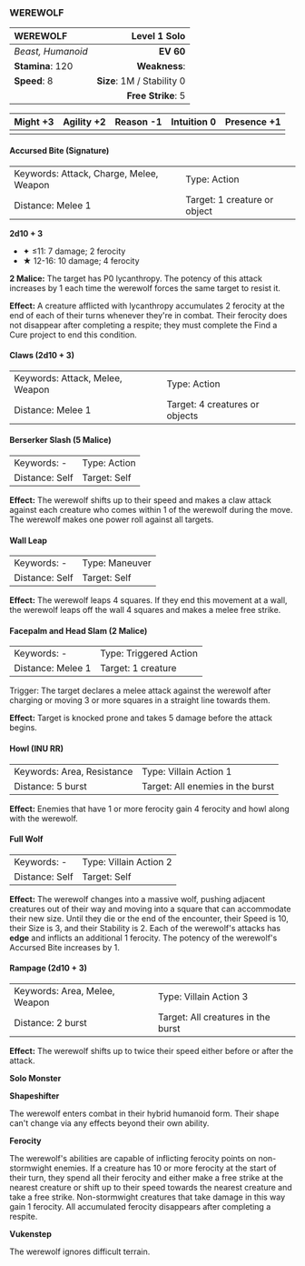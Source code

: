 ### WEREWOLF

| WEREWOLF          |           **Level 1 Solo** |
| :---------------- | -------------------------: |
| *Beast, Humanoid* |                  **EV 60** |
| **Stamina**: 120  |              **Weakness**: |
| **Speed**: 8      | **Size**: 1M / Stability 0 |
|                   |         **Free Strike**: 5 |

| **Might** +3 | **Agility** +2 | **Reason** -1 | **Intuition** 0 | **Presence** +1 |
| ------------ | -------------- | ------------- | --------------- | --------------- |
|              |                |               |                 |                 |

#### Accursed Bite (Signature)

|                                         |                              |
| :-------------------------------------- | :--------------------------- |
| Keywords: Attack, Charge, Melee, Weapon | Type: Action                 |
| Distance: Melee 1                       | Target: 1 creature or object |

**2d10 + 3**

- ✦ ≤11: 7 damage; 2 ferocity
- ★ 12-16: 10 damage; 4 ferocity

**2 Malice:** The target has P0 lycanthropy. The potency of this attack increases by 1 each time the werewolf forces the same target to resist it.

**Effect:** A creature afflicted with lycanthropy accumulates 2 ferocity at the end of each of their turns whenever they're in combat. Their ferocity does not disappear after completing a respite; they must complete the Find a Cure project to end this condition.

#### Claws (2d10 + 3)

|                                 |                                |
| :------------------------------ | :----------------------------- |
| Keywords: Attack, Melee, Weapon | Type: Action                   |
| Distance: Melee 1               | Target: 4 creatures or objects |

#### Berserker Slash (5 Malice)

|                |              |
| :------------- | :----------- |
| Keywords: -    | Type: Action |
| Distance: Self | Target: Self |

**Effect:** The werewolf shifts up to their speed and makes a claw attack against each creature who comes within 1 of the werewolf during the move. The werewolf makes one power roll against all targets.

#### Wall Leap

|                |                |
| :------------- | :------------- |
| Keywords: -    | Type: Maneuver |
| Distance: Self | Target: Self   |

**Effect:** The werewolf leaps 4 squares. If they end this movement at a wall, the werewolf leaps off the wall 4 squares and makes a melee free strike.

#### Facepalm and Head Slam (2 Malice)

|                   |                        |
| :---------------- | :--------------------- |
| Keywords: -       | Type: Triggered Action |
| Distance: Melee 1 | Target: 1 creature     |

Trigger: The target declares a melee attack against the werewolf after charging or moving 3 or more squares in a straight line towards them.

**Effect:** Target is knocked prone and takes 5 damage before the attack begins.

#### Howl (INU RR)

|                            |                                  |
| :------------------------- | :------------------------------- |
| Keywords: Area, Resistance | Type: Villain Action 1           |
| Distance: 5 burst          | Target: All enemies in the burst |

**Effect:** Enemies that have 1 or more ferocity gain 4 ferocity and howl along with the werewolf.

#### Full Wolf

|                |                        |
| :------------- | :--------------------- |
| Keywords: -    | Type: Villain Action 2 |
| Distance: Self | Target: Self           |

**Effect:** The werewolf changes into a massive wolf, pushing adjacent creatures out of their way and moving into a square that can accommodate their new size. Until they die or the end of the encounter, their Speed is 10, their Size is 3, and their Stability is 2. Each of the werewolf's attacks has **edge** and inflicts an additional 1 ferocity. The potency of the werewolf's Accursed Bite increases by 1.

#### Rampage (2d10 + 3)

|                               |                                    |
| :---------------------------- | :--------------------------------- |
| Keywords: Area, Melee, Weapon | Type: Villain Action 3             |
| Distance: 2 burst             | Target: All creatures in the burst |

**Effect:** The werewolf shifts up to twice their speed either before or after the attack.

**Solo Monster**

**Shapeshifter**

The werewolf enters combat in their hybrid humanoid form. Their shape can't change via any effects beyond their own ability.

**Ferocity**

The werewolf's abilities are capable of inflicting ferocity points on non-stormwight enemies. If a creature has 10 or more ferocity at the start of their turn, they spend all their ferocity and either make a free strike at the nearest creature or shift up to their speed towards the nearest creature and take a free strike. Non-stormwight creatures that take damage in this way gain 1 ferocity. All accumulated ferocity disappears after completing a respite.

**Vukenstep**

The werewolf ignores difficult terrain.
